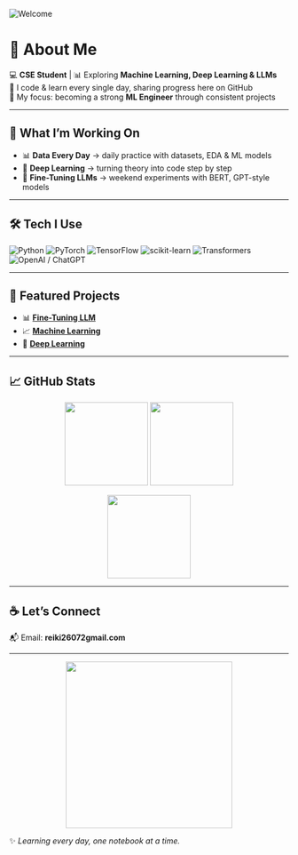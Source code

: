 ![Welcome](https://capsule-render.vercel.app/api?type=wave&color=gradient&height=180&section=header&text=Hey%20There,%20I'm%20Rekhi%20🌿&fontSize=40&fontAlignY=35)

# 👋 About Me  
💻 **CSE Student** | 📊 Exploring **Machine Learning, Deep Learning & LLMs**  
🌱 I code & learn every single day, sharing progress here on GitHub  
🚀 My focus: becoming a strong **ML Engineer** through consistent projects  

---

## 🌟 What I’m Working On
- 📊 **Data Every Day** → daily practice with datasets, EDA & ML models  
- 🧠 **Deep Learning** → turning theory into code step by step  
- 🤖 **Fine-Tuning LLMs** → weekend experiments with BERT, GPT-style models  

---

## 🛠️ Tech I Use
![Python](https://img.shields.io/badge/Python-3776AB?style=for-the-badge&logo=python&logoColor=white)
![PyTorch](https://img.shields.io/badge/PyTorch-EE4C2C?style=for-the-badge&logo=pytorch&logoColor=white)
![TensorFlow](https://img.shields.io/badge/TensorFlow-FF6F00?style=for-the-badge&logo=tensorflow&logoColor=white)
![scikit-learn](https://img.shields.io/badge/scikit--learn-F7931E?style=for-the-badge&logo=scikitlearn&logoColor=white)
![Transformers](https://img.shields.io/badge/Transformers-FFD43B?style=for-the-badge&logo=huggingface&logoColor=black)
![OpenAI / ChatGPT](https://img.shields.io/badge/chatGPT-74aa9c?style=for-the-badge&logo=openai&logoColor=white)

---

## 📂 Featured Projects
- 📊 [**Fine-Tuning LLM**](https://github.com/Rekhii/Fine-Tuning-LLM)  
- 📈 [**Machine Learning**](https://github.com/Rekhii/Machine-Learning)  
- 🧠 [**Deep Learning**](https://github.com/Rekhii/Deep-Learning)  

---

## 📈 GitHub Stats
<p align="center">
  <img src="https://github-readme-stats.vercel.app/api?username=Rekhii&show_icons=true&theme=tokyonight" height="150"/>
  <img src="https://github-readme-stats.vercel.app/api/top-langs/?username=Rekhii&layout=compact&theme=tokyonight" height="150"/>
</p>

<p align="center">
  <img src="https://streak-stats.demolab.com?user=Rekhii&theme=tokyonight&hide_border=true" height="150"/>
</p>

---

## ☕ Let’s Connect
📬 Email: **reiki26072gmail.com**

---

<p align="center">
  <img src="https://media.giphy.com/media/qgQUggAC3Pfv687qPC/giphy.gif" width="300">
</p>

✨ *Learning every day, one notebook at a time.*  
